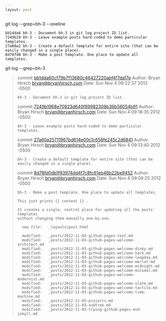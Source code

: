 ```yaml
---
layout: post
---
```



git log --grep=bh-3 --oneline

    bb1dda6 bh-3 - Document bh-3 in git log project ID list.
    7249b19 bh-3 - Leave example posts hard-coded to demo particular templates.
    27a60a2 bh-3 - Create a default template for entire site (that can be easily changed in a single place).
    8d78fd0 bh-3 - Make a post template. One place to update all templates.
    


git log --grep=bh-3

> commit [bb1dda60cf79b7f13680c46427220abf4f7da17e](https://github.com/bryanhirsch/bryanhirsch.github.com/commit/bb1dda60cf79b7f13680c46427220abf4f7da17e)
> Author: Bryan Hirsch <bryan@bryanhirsch.com>
> Date:   Sun Nov 4 09:22:37 2012 -0500
> 
>     bh-3 - Document bh-3 in git log project ID list.
> 
> commit [7249b1968e70923d640f89982308b36b56054b91](https://github.com/bryanhirsch/bryanhirsch.github.com/commit/7249b1968e70923d640f89982308b36b56054b91)
> Author: Bryan Hirsch <bryan@bryanhirsch.com>
> Date:   Sun Nov 4 09:18:35 2012 -0500
> 
>     bh-3 - Leave example posts hard-coded to demo particular templates.
> 
> commit [27a60a25711967bd614e00c1c658fe245c2d6841](https://github.com/bryanhirsch/bryanhirsch.github.com/commit/27a60a25711967bd614e00c1c658fe245c2d6841)
> Author: Bryan Hirsch <bryan@bryanhirsch.com>
> Date:   Sun Nov 4 09:13:40 2012 -0500
> 
>     bh-3 - Create a default template for entire site (that can be easily changed in a single place).
> 
> commit [8d78fd0db1f93974dd4f7c8fc61eb46b22be9452](https://github.com/bryanhirsch/bryanhirsch.github.com/commit/8d78fd0db1f93974dd4f7c8fc61eb46b22be9452)
> Author: Bryan Hirsch <bryan@bryanhirsch.com>
> Date:   Sun Nov 4 09:06:25 2012 -0500
> 
>     bh-3 - Make a post template. One place to update all templates.
>     
>     This just prints {{ content }} .
>     
>     It creates a single, central place for updating all the posts' templates
>     without changing them manually one-by-one.
>     
>      	new file:   _layouts/post.html
>     
>      	modified:   _posts/2012-11-03-github-pages-test.md
>      	modified:   _posts/2012-11-03-github-pages-welcome-architect.md
>      	modified:   _posts/2012-11-03-github-pages-welcome-dinky.md
>      	modified:   _posts/2012-11-03-github-pages-welcome-hack.md
>      	modified:   _posts/2012-11-03-github-pages-welcome-leapday.md
>      	modified:   _posts/2012-11-03-github-pages-welcome-merlot.md
>      	modified:   _posts/2012-11-03-github-pages-welcome-midnight.md
>      	modified:   _posts/2012-11-03-github-pages-welcome-minimal.md
>      	modified:   _posts/2012-11-03-github-pages-welcome-modernist.md
>      	modified:   _posts/2012-11-03-github-pages-welcome-slate.md
>      	modified:   _posts/2012-11-03-github-pages-welcome-tactile.md
>      	modified:   _posts/2012-11-03-github-pages-welcome-time-machine.md
>      	modified:   _posts/2012-11-03-projects.md
>      	modified:   _posts/2012-11-03-subtree.md
>      	modified:   _posts/2012-11-03-trying-github-pages-and-jekyll.md
> 

